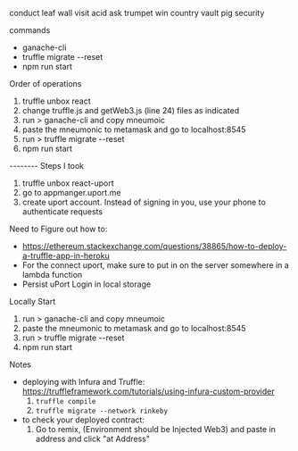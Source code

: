 conduct leaf wall visit acid ask trumpet win country vault pig security


commands
- ganache-cli
- truffle migrate --reset
- npm run start


Order of operations
1. truffle unbox react
2. change truffle.js and getWeb3.js (line 24) files as indicated
3. run > ganache-cli and copy mneumoic
4. paste the mneumonic to metamask and go to localhost:8545
5. run > truffle migrate --reset
6. npm run start


-------- Steps I took
1. truffle unbox react-uport
2. go to appmanger.uport.me
3. create uport account. Instead of signing in you, use your phone to authenticate requests


Need to Figure out how to:
- https://ethereum.stackexchange.com/questions/38865/how-to-deploy-a-truffle-app-in-heroku
- For the connect uport, make sure to put in on the server somewhere in a lambda function
- Persist uPort Login in local storage


Locally Start
1. run > ganache-cli and copy mneumoic
2. paste the mneumonic to metamask and go to localhost:8545
3. run > truffle migrate --reset
4. npm run start

Notes
- deploying with Infura and Truffle: https://truffleframework.com/tutorials/using-infura-custom-provider
    1. `truffle compile`
    2. `truffle migrate --network rinkeby`
- to check your deployed contract:
    1. Go to remix, (Environment should be Injected Web3) and paste in address and click "at Address"

